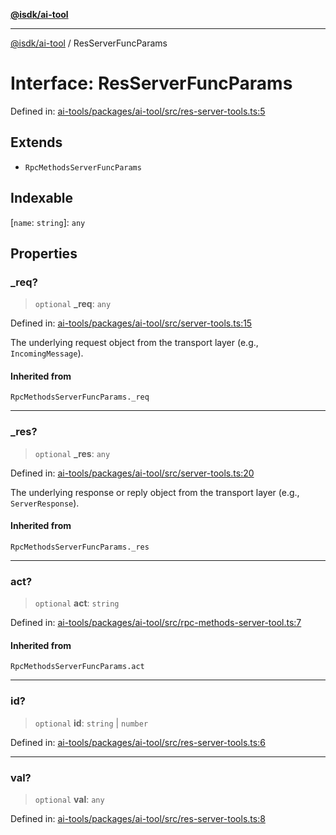 [**@isdk/ai-tool**](../README.md)

***

[@isdk/ai-tool](../globals.md) / ResServerFuncParams

# Interface: ResServerFuncParams

Defined in: [ai-tools/packages/ai-tool/src/res-server-tools.ts:5](https://github.com/isdk/ai-tool.js/blob/a24331161aecd2d7bbd8dc9f9cd3d984871261cb/src/res-server-tools.ts#L5)

## Extends

- `RpcMethodsServerFuncParams`

## Indexable

\[`name`: `string`\]: `any`

## Properties

### \_req?

> `optional` **\_req**: `any`

Defined in: [ai-tools/packages/ai-tool/src/server-tools.ts:15](https://github.com/isdk/ai-tool.js/blob/a24331161aecd2d7bbd8dc9f9cd3d984871261cb/src/server-tools.ts#L15)

The underlying request object from the transport layer (e.g., `IncomingMessage`).

#### Inherited from

`RpcMethodsServerFuncParams._req`

***

### \_res?

> `optional` **\_res**: `any`

Defined in: [ai-tools/packages/ai-tool/src/server-tools.ts:20](https://github.com/isdk/ai-tool.js/blob/a24331161aecd2d7bbd8dc9f9cd3d984871261cb/src/server-tools.ts#L20)

The underlying response or reply object from the transport layer (e.g., `ServerResponse`).

#### Inherited from

`RpcMethodsServerFuncParams._res`

***

### act?

> `optional` **act**: `string`

Defined in: [ai-tools/packages/ai-tool/src/rpc-methods-server-tool.ts:7](https://github.com/isdk/ai-tool.js/blob/a24331161aecd2d7bbd8dc9f9cd3d984871261cb/src/rpc-methods-server-tool.ts#L7)

#### Inherited from

`RpcMethodsServerFuncParams.act`

***

### id?

> `optional` **id**: `string` \| `number`

Defined in: [ai-tools/packages/ai-tool/src/res-server-tools.ts:6](https://github.com/isdk/ai-tool.js/blob/a24331161aecd2d7bbd8dc9f9cd3d984871261cb/src/res-server-tools.ts#L6)

***

### val?

> `optional` **val**: `any`

Defined in: [ai-tools/packages/ai-tool/src/res-server-tools.ts:8](https://github.com/isdk/ai-tool.js/blob/a24331161aecd2d7bbd8dc9f9cd3d984871261cb/src/res-server-tools.ts#L8)
